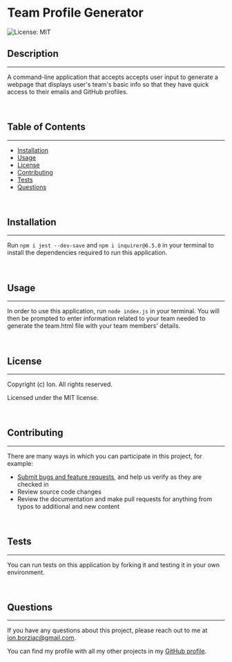 # Team Profile Generator

![License: MIT](https://img.shields.io/badge/License-MIT-yellow.svg)

## Description
---
A command-line application that accepts accepts user input to generate a webpage that displays user's team's basic info so that they have quick access to their emails and GitHub profiles.

<br>

## Table of Contents
---
- [Installation](#installation)
- [Usage](#usage)
- [License](#license)
- [Contributing](#contributing)
- [Tests](#tests)
- [Questions](#questions)

<br>

## Installation
---
Run `npm i jest --dev-save` and `npm i inquirer@6.5.0` in your terminal to install the dependencies required to run this application.

<br>

## Usage
---
In order to use this application, run `node index.js` in your terminal. You will then be prompted to enter information related to your team needed to generate the team.html file with your team members' details.

<br>

## License
---
Copyright (c) Ion. All rights reserved.

Licensed under the MIT license.

<br>

## Contributing
---
There are many ways in which you can participate in this project, for example:

* [Submit bugs and feature requests](https://github.com/ionb23/team-profile-generator/issues), and help us verify as they are checked in
* Review source code changes
* Review the documentation and make pull requests for anything from typos to additional and new content

<br>

## Tests
---
You can run tests on this application by forking it and testing it in your own environment.

<br>

## Questions
---
If you have any questions about this project, please reach out to me at ion.borziac@gmail.com.

You can find my profile with all my other projects in my [GitHub profile](https://github.com/ionb23/).